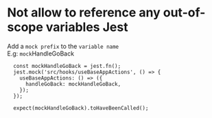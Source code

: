 # Not allow to reference any out-of-scope variables Jest

Add a `mock prefix` to the `variable name`\
E.g: `mock`HandleGoBack

```
  const mockHandleGoBack = jest.fn();
  jest.mock('src/hooks/useBaseAppActions', () => {
    useBaseAppActions: () => ({
      handleGoBack: mockHandleGoBack,
    });
  });

  expect(mockHandleGoBack).toHaveBeenCalled();
```
